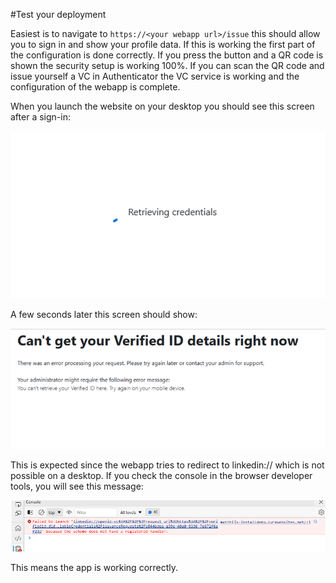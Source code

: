 #Test your deployment

Easiest is to navigate to `https://<your webapp url>/issue` this should allow you to sign in and show your profile data. If this is working the first part of the configuration is done correctly. If you press the button and a QR code is shown the security setup is working 100%. If you can scan the QR code and issue yourself a VC in Authenticator the VC service is working and the configuration of the webapp is complete.

When you launch the website on your desktop you should see this screen after a sign-in:

![Retrieving your credentials](Images/TestingyourappRetrievingCredentials.png)

A few seconds later this screen should show:

![Error message on screen](Images/TestingyourappErrorMessage.png)

This is expected since the webapp tries to redirect to linkedin:// which is not possible on a desktop. If you check the console in the browser developer tools, you will see this message:

![Browser tools console with error message](Images/TestingyourappBrowserToolsConsole.png)

This means the app is working correctly.